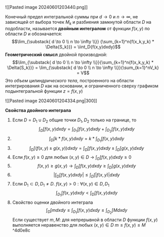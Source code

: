 ![[Pasted image 20240601203440.png]]

Конечный предел интегральной суммы при $d \to 0$ и $n \to \infty$, не зависящей от выбора точек $M_k$ и разбиения замкнутой области $D$ на подобласти, называется **двойным интегралом** от функции $f(x,y)$ по области $D$ и обозначается: $$\lim_{\substack{
d \to 0 \\ 
n \to \infty \\}}
{\sum_{k=1}^n{f(x_k,y_k) * \Delta{S_k}}} = \iint_D{f(x,y)dxdy}$$**Геометрический смысл** двойной производной: $$\lim_{\substack{
d \to 0 \\ 
n \to \infty \\}}{\sum_{k=1}^n{f(x_k,y_k) * \Delta{S_k}}} = \lim_{\substack{
d \to 0 \\ 
n \to \infty \\}}{\sum_{k=1}^nV_k} = V$$Это *объем цилиндрического тела*, построенного на области интегрирования $D$ как на основании, и ограниченного сверху графиком подынтегральной функции $z = f(x,y)$

![[Pasted image 20240601204334.png|300]]

**Свойства двойного интеграла**

1. Если $D = D_1 \cup D_2$ общие точки $D_1, D_2$ только на границе, то $$\int_D\int{f(x,y)dxdy} = \int_{D_1}\int{f(x,y)dxdy} + \int_{D_2}\int{f(x,y)dxdy}$$
2. $$\int_D\int{k * f(x,y)dxdy} = k * \int_{D_1}\int{f(x,y)dxdy}$$
3. $$\int_D\int{(f(x,y) \pm g(x,y))dxdy} = \int_{D}\int{f(x,y)dxdy} \pm \int_{D}\int{g(x,y)dxdy}$$
4. Если $f(x,y) \ge 0$ для любых $(x,y) \in D$ -> $\int_D\int{f(x,y)dxdy} \ge 0$   
5. $$f(x,y) \ge g(x,y) \to \int_D\int{f(x,y)dxdy} \ge \int_D\int{g(x,y)dxdy}$$
6. $$|\int_D\int{f(x,y)dxdy}| \le \int_D\int{|f(x,y)|dxdy}$$
7. Если $D_1 \subset D, D_1 \neq D$. $f(x,y) \gt 0: \forall(x,y) \in D, D_1$$$\int_{D_1}\int{f(x,y)dxdy} \lt \int_D\int{f(x,y)dxdy}$$
8. Свойство оценки двойного интеграла$$\int_D\int{mdxdy} \le \int_{D_1}\int{f(x,y)dxdy} \le \int_{D_2}\int{Mdxdy}$$Если существует $m, M:$ для непрерывной в области $D$ функции $f(x,y)$ выполняется неравенство для любых $(x,y)\in{D}$ $m \le f(x,y) \le M$ ^4d0e8c
